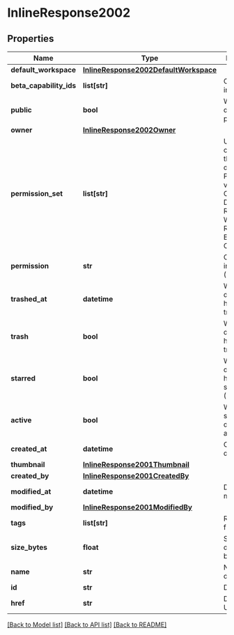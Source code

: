 # InlineResponse2002

## Properties
Name | Type | Description | Notes
------------ | ------------- | ------------- | -------------
**default_workspace** | [**InlineResponse2002DefaultWorkspace**](InlineResponse2002DefaultWorkspace.md) |  | 
**beta_capability_ids** | **list[str]** | Onshape internal use | 
**public** | **bool** | Whether document is public | 
**owner** | [**InlineResponse2002Owner**](InlineResponse2002Owner.md) |  | 
**permission_set** | **list[str]** | User&#39;s level of access to the document. Possible values: OWNER,             DELETE, RESHARE, WRITE, READ, COPY, EXPORT, COMMENT | 
**permission** | **str** | Onshape internal use (Deprecated) | 
**trashed_at** | **datetime** | When document has been trashed | 
**trash** | **bool** | Whether document has been trashed | 
**starred** | **bool** | Whether document has been starred (Deprecated) | 
**active** | **bool** | Whether a shared document is active | 
**created_at** | **datetime** | Creation date | 
**thumbnail** | [**InlineResponse2001Thumbnail**](InlineResponse2001Thumbnail.md) |  | 
**created_by** | [**InlineResponse2001CreatedBy**](InlineResponse2001CreatedBy.md) |  | 
**modified_at** | **datetime** | Date of last modification | 
**modified_by** | [**InlineResponse2001ModifiedBy**](InlineResponse2001ModifiedBy.md) |  | 
**tags** | **list[str]** | Reserved for future use | 
**size_bytes** | **float** | Size of document in bytes | 
**name** | **str** | Name of document | 
**id** | **str** | Document ID | 
**href** | **str** | Document URL | 

[[Back to Model list]](../README.md#documentation-for-models) [[Back to API list]](../README.md#documentation-for-api-endpoints) [[Back to README]](../README.md)


